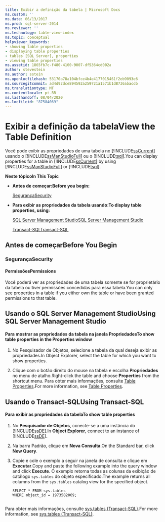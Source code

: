 ```yaml
---
title: Exibir a definição da tabela | Microsoft Docs
ms.custom: ''
ms.date: 06/13/2017
ms.prod: sql-server-2014
ms.reviewer: ''
ms.technology: table-view-index
ms.topic: conceptual
helpviewer_keywords:
- showing table properties
- displaying table properties
- tables [SQL Server], properties
- viewing table properties
ms.assetid: 1865fb7c-f480-4100-9007-df5364cd002a
author: stevestein
ms.author: sstein
ms.openlocfilehash: 53170a78a104bfce4b4e4177015461f2eb9093e6
ms.sourcegitcommit: ad4d92dce894592a259721a1571b1d8736abacdb
ms.translationtype: MT
ms.contentlocale: pt-BR
ms.lasthandoff: 08/04/2020
ms.locfileid: "87584069"
---
```

# <a name="view-the-table-definition"></a><span data-ttu-id="0d1b7-102">Exibir a definição da tabela</span><span class="sxs-lookup"><span data-stu-id="0d1b7-102">View the Table Definition</span></span>
  <span data-ttu-id="0d1b7-103">Você pode exibir as propriedades de uma tabela no [!INCLUDE[ssCurrent](../../includes/sscurrent-md.md)] usando o [!INCLUDE[ssManStudioFull](../../includes/ssmanstudiofull-md.md)] ou o [!INCLUDE[tsql](../../includes/tsql-md.md)].</span><span class="sxs-lookup"><span data-stu-id="0d1b7-103">You can display properties for a table in [!INCLUDE[ssCurrent](../../includes/sscurrent-md.md)] by using [!INCLUDE[ssManStudioFull](../../includes/ssmanstudiofull-md.md)] or [!INCLUDE[tsql](../../includes/tsql-md.md)].</span></span>  
  
 <span data-ttu-id="0d1b7-104">**Neste tópico**</span><span class="sxs-lookup"><span data-stu-id="0d1b7-104">**In This Topic**</span></span>  
  
-   <span data-ttu-id="0d1b7-105">**Antes de começar:**</span><span class="sxs-lookup"><span data-stu-id="0d1b7-105">**Before you begin:**</span></span>  
  
     [<span data-ttu-id="0d1b7-106">Segurança</span><span class="sxs-lookup"><span data-stu-id="0d1b7-106">Security</span></span>](#Security)  
  
-   <span data-ttu-id="0d1b7-107">**Para exibir as propriedades da tabela usando:**</span><span class="sxs-lookup"><span data-stu-id="0d1b7-107">**To display table properties, using:**</span></span>  
  
     [<span data-ttu-id="0d1b7-108">SQL Server Management Studio</span><span class="sxs-lookup"><span data-stu-id="0d1b7-108">SQL Server Management Studio</span></span>](#SSMSProcedure)  
  
     [<span data-ttu-id="0d1b7-109">Transact-SQL</span><span class="sxs-lookup"><span data-stu-id="0d1b7-109">Transact-SQL</span></span>](#TsqlProcedure)  
  
##  <a name="before-you-begin"></a><a name="BeforeYouBegin"></a> <span data-ttu-id="0d1b7-110">Antes de começar</span><span class="sxs-lookup"><span data-stu-id="0d1b7-110">Before You Begin</span></span>  
  
###  <a name="security"></a><a name="Security"></a> <span data-ttu-id="0d1b7-111">Segurança</span><span class="sxs-lookup"><span data-stu-id="0d1b7-111">Security</span></span>  
  
####  <a name="permissions"></a><a name="Permissions"></a> <span data-ttu-id="0d1b7-112">Permissões</span><span class="sxs-lookup"><span data-stu-id="0d1b7-112">Permissions</span></span>  
 <span data-ttu-id="0d1b7-113">Você poderá ver as propriedades de uma tabela somente se for proprietário da tabela ou tiver permissões concedidas para essa tabela.</span><span class="sxs-lookup"><span data-stu-id="0d1b7-113">You can only see properties in a table if you either own the table or have been granted permissions to that table.</span></span>  
  
##  <a name="using-sql-server-management-studio"></a><a name="SSMSProcedure"></a> <span data-ttu-id="0d1b7-114">Usando o SQL Server Management Studio</span><span class="sxs-lookup"><span data-stu-id="0d1b7-114">Using SQL Server Management Studio</span></span>  
  
#### <a name="to-show-table-properties-in-the-properties-window"></a><span data-ttu-id="0d1b7-115">Para mostrar as propriedades da tabela na janela Propriedades</span><span class="sxs-lookup"><span data-stu-id="0d1b7-115">To show table properties in the Properties window</span></span>  
  
1.  <span data-ttu-id="0d1b7-116">No Pesquisador de Objetos, selecione a tabela da qual deseja exibir as propriedades.</span><span class="sxs-lookup"><span data-stu-id="0d1b7-116">In Object Explorer, select the table for which you want to show properties.</span></span>  
  
2.  <span data-ttu-id="0d1b7-117">Clique com o botão direito do mouse na tabela e escolha **Propriedades** no menu de atalho.</span><span class="sxs-lookup"><span data-stu-id="0d1b7-117">Right-click the table and choose **Properties** from the shortcut menu.</span></span> <span data-ttu-id="0d1b7-118">Para obter mais informações, consulte [Table Properties](table-properties-ssms.md).</span><span class="sxs-lookup"><span data-stu-id="0d1b7-118">For more information, see [Table Properties](table-properties-ssms.md).</span></span>  
  
##  <a name="using-transact-sql"></a><a name="TsqlProcedure"></a> <span data-ttu-id="0d1b7-119">Usando o Transact-SQL</span><span class="sxs-lookup"><span data-stu-id="0d1b7-119">Using Transact-SQL</span></span>  
  
#### <a name="to-show-table-properties"></a><span data-ttu-id="0d1b7-120">Para exibir as propriedades da tabela</span><span class="sxs-lookup"><span data-stu-id="0d1b7-120">To show table properties</span></span>  
  
1.  <span data-ttu-id="0d1b7-121">No **Pesquisador de Objetos**, conecte-se a uma instância do [!INCLUDE[ssDE](../../includes/ssde-md.md)].</span><span class="sxs-lookup"><span data-stu-id="0d1b7-121">In **Object Explorer**, connect to an instance of [!INCLUDE[ssDE](../../includes/ssde-md.md)].</span></span>  
  
2.  <span data-ttu-id="0d1b7-122">Na barra Padrão, clique em **Nova Consulta**.</span><span class="sxs-lookup"><span data-stu-id="0d1b7-122">On the Standard bar, click **New Query**.</span></span>  
  
3.  <span data-ttu-id="0d1b7-123">Copie e cole o exemplo a seguir na janela de consulta e clique em **Executar**.</span><span class="sxs-lookup"><span data-stu-id="0d1b7-123">Copy and paste the following example into the query window and click **Execute**.</span></span> <span data-ttu-id="0d1b7-124">O exemplo retorna todas as colunas da exibição de catálogo `sys.tables` do objeto especificado.</span><span class="sxs-lookup"><span data-stu-id="0d1b7-124">The example returns all columns from the `sys.tables` catalog view for the specified object.</span></span>  
  
    ```  
    SELECT * FROM sys.tables  
    WHERE object_id = 1973582069;  
  
    ```  
  
 <span data-ttu-id="0d1b7-125">Para obter mais informações, consulte [sys.tables &#40;Transact-SQL&#41;](/sql/relational-databases/system-catalog-views/sys-tables-transact-sql).</span><span class="sxs-lookup"><span data-stu-id="0d1b7-125">For more information, see [sys.tables &#40;Transact-SQL&#41;](/sql/relational-databases/system-catalog-views/sys-tables-transact-sql).</span></span>  
  
###  <a name="TsqlExample"></a>  
